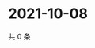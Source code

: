# 2021-10-08

共 0 条

<!-- BEGIN WEIBO -->
<!-- 最后更新时间 Fri Oct 08 2021 19:13:08 GMT+0800 (China Standard Time) -->

<!-- END WEIBO -->
